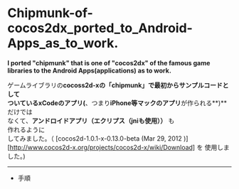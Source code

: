 Chipmunk-of-cocos2dx_ported_to_Android-Apps_as_to_work.
=============================
**I  ported    "chipmunk"   that is one of  "cocos2dx"  of the famous game libraries to the Android Apps(applications) as  to work.**
  
ゲームライブラリの**cocoss2d-xの「chipmunk」**で最初からサンプルコードとして  
ついている**xCodeのアプリ(**、つまり**iPhone等マックのアプリ**が作られる**)** だけでは  
なくて、**アンドロイドアプリ（エクリプス（jniも使用））** も  
作れるように   
してみました。（ [cocos2d-1.0.1-x-0.13.0-beta (Mar 29, 2012 )][http://www.cocos2d-x.org/projects/cocos2d-x/wiki/Download] を 使用しました。)


***
* 手順